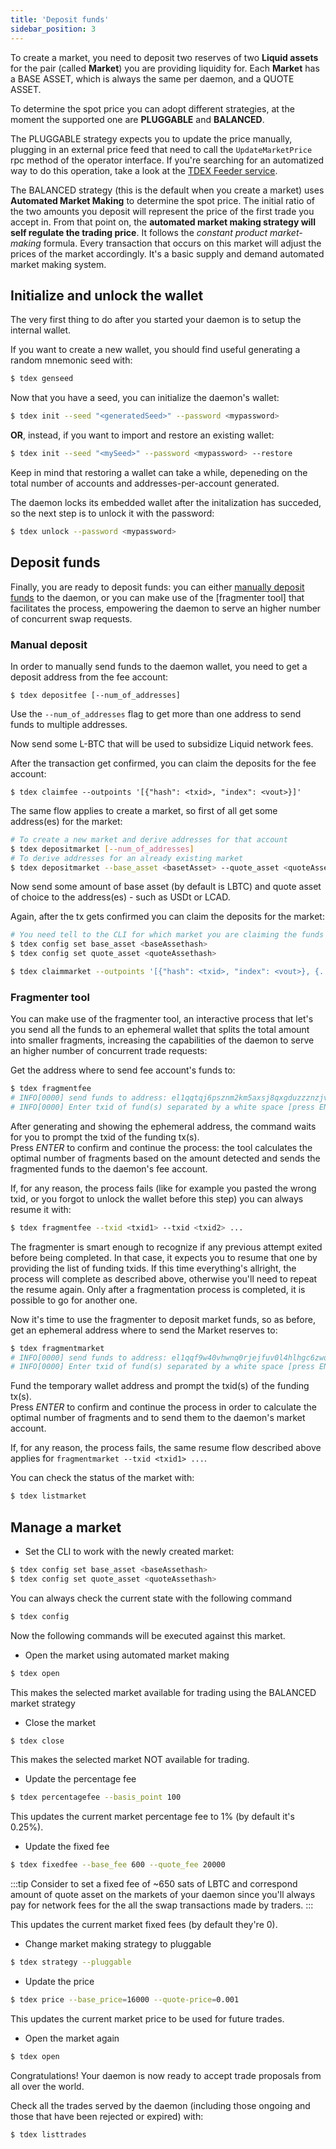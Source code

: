 ```yaml
---
title: 'Deposit funds'
sidebar_position: 3
---
```


To create a market, you need to deposit two reserves of two **Liquid assets** for the pair (called **Market**) you are providing liquidity for. Each **Market** has a BASE ASSET, which is always the same per daemon, and a QUOTE ASSET.

To determine the spot price you can adopt different strategies, at the moment the supported one are **PLUGGABLE** and **BALANCED**.

The PLUGGABLE strategy expects you to update the price manually, plugging in an external price feed that need to call the `UpdateMarketPrice` rpc method of the operator interface. If you're searching for an automatized way to do this operation, take a look at the [TDEX Feeder service](../feeder/overview.md).

The BALANCED strategy (this is the default when you create a market) uses **Automated Market Making** to determine the spot price. The initial ratio of the two amounts you deposit will represent the price of the first trade you accept in.
From that point on, the **automated market making strategy will self regulate the trading price**. It follows the *constant product market-making* formula. Every transaction that occurs on this market will adjust the prices of the market accordingly. It's a basic supply and demand automated market making system.

## Initialize and unlock the wallet

The very first thing to do after you started your daemon is to setup the internal wallet.  

If you want to create a new wallet, you should find useful generating a random mnemonic seed with:

```sh
$ tdex genseed
```

Now that you have a seed, you can initialize the daemon's wallet:

```sh
$ tdex init --seed "<generatedSeed>" --password <mypassword>
```

**OR**, instead, if you want to import and restore an existing wallet:

```sh
$ tdex init --seed "<mySeed>" --password <mypassword> --restore
```

Keep in mind that restoring a wallet can take a while, depeneding on the total number of accounts and addresses-per-account generated.

The daemon locks its embedded wallet after the initalization has succeded, so the next step is to unlock it with the password:

```sh
$ tdex unlock --password <mypassword>
```

## Deposit funds

Finally, you are ready to deposit funds: you can either [manually deposit funds](#manual-deposit) to the daemon, or you can make use of the [fragmenter tool] that facilitates the process, empowering the daemon to serve an higher number of concurrent swap requests. 

### Manual deposit

In order to manually send funds to the daemon wallet, you need to get a deposit address from the fee account:

```
$ tdex depositfee [--num_of_addresses]
```

Use the `--num_of_addresses` flag to get more than one address to send funds to multiple addresses.

Now send some L-BTC that will be used to subsidize Liquid network fees.

After the transaction get confirmed, you can claim the deposits for the fee account:

```
$ tdex claimfee --outpoints '[{"hash": <txid>, "index": <vout>}]'
```

The same flow applies to create a market, so first of all get some address(es) for the market:

```sh
# To create a new market and derive addresses for that account
$ tdex depositmarket [--num_of_addresses]
# To derive addresses for an already existing market
$ tdex depositmarket --base_asset <basetAsset> --quote_asset <quoteAssethash> [--num_of_addresses]
```

Now send some amount of base asset (by default is LBTC) and quote asset of choice to the address(es) - such as USDt or LCAD.

Again, after the tx gets confirmed you can claim the deposits for the market:

```sh
# You need tell to the CLI for which market you are claiming the funds to
$ tdex config set base_asset <baseAssethash>
$ tdex config set quote_asset <quoteAssethash>

$ tdex claimmarket --outpoints '[{"hash": <txid>, "index": <vout>}, {...}]'
```

### Fragmenter tool

You can make use of the fragmenter tool, an interactive process that let's you send all the funds to an ephemeral wallet that splits the total amount into smaller fragments, increasing the capabilities of the daemon to serve an higher number of concurrent trade requests:

Get the address where to send fee account's funds to:

```bash
$ tdex fragmentfee
# INFO[0000] send funds to address: el1qqtqj6psznm2km5axsj8qxgduzzznzjvmxfs3qh7h83hsp72hp0s5hzzwlzv92cgr44qtl4krrykddyv6xtcmvpusqraynmn0k
# INFO[0000] Enter txid of fund(s) separated by a white space [press ENTER to skip or confirm]:
```

After generating and showing the ephemeral address, the command waits for you to prompt the txid of the funding tx(s).  
Press _ENTER_ to confirm and continue the process: the tool calculates the optimal number of fragments based on the amount detected and sends the fragmented funds to the daemon's fee account.

If, for any reason, the process fails (like for example you pasted the wrong txid, or you forgot to unlock the wallet before this step) you can always resume it with:

```bash
$ tdex fragmentfee --txid <txid1> --txid <txid2> ...
```

The fragmenter is smart enough to recognize if any previous attempt exited before being completed. In that case, it expects you to resume that one by providing the list of funding txids. If this time everything's allright, the process will complete as described above, otherwise you'll need to repeat the resume again. Only after a fragmentation process is completed, it is possible to go for another one.

Now it's time to use the fragmenter to deposit market funds, so as before, get an ephemeral address where to send the Market reserves to:

```bash
$ tdex fragmentmarket
# INFO[0000] send funds to address: el1qqf9w40vhwnq0rjejfuv0l4hlhgc6zwdacftra5yd3rakl8s3y0pn3078ul8jh5dhfg7rpceu2xt8wyx92wz9swqsm2p6fcjvq
# INFO[0000] Enter txid of fund(s) separated by a white space [press ENTER to skip or confirm]:
```

Fund the temporary wallet address and prompt the txid(s) of the funding tx(s).  
Press _ENTER_ to confirm and continue the process in order to calculate the optimal number of fragments and to send them to the daemon's market account.

If, for any reason, the process fails, the same resume flow described above applies for `fragmentmarket --txid <txid1> ...`.

You can check the status of the market with:

```sh
$ tdex listmarket
```

## Manage a market

* Set the CLI to work with the newly created market:

```sh
$ tdex config set base_asset <baseAssethash>
$ tdex config set quote_asset <quoteAssethash>
```

You can always check the current state with the following command

```sh
$ tdex config
```

Now the following commands will be executed against this market.

* Open the market using automated market making

```sh
$ tdex open
```
This makes the selected market available for trading using the BALANCED market strategy

* Close the market

```sh
$ tdex close
```

This makes the selected market NOT available for trading.

* Update the percentage fee

```sh
$ tdex percentagefee --basis_point 100
```

This updates the current market percentage fee to 1% (by default it's 0.25%).

* Update the fixed fee

```sh
$ tdex fixedfee --base_fee 600 --quote_fee 20000
```

:::tip
Consider to set a fixed fee of ~650 sats of LBTC and correspond amount of quote asset on the markets of your daemon since you'll always pay for network fees for the all the swap transactions made by traders.
:::

This updates the current market fixed fees (by default they're 0).

* Change market making strategy to pluggable

```sh
$ tdex strategy --pluggable
```

* Update the price

```sh
$ tdex price --base_price=16000 --quote-price=0.001
```
This updates the current market price to be used for future trades.

* Open the market again

```sh
$ tdex open
```

Congratulations! Your daemon is now ready to accept trade proposals from all over the world.

Check all the trades served by the daemon (including those ongoing and those that have been rejected or expired) with:

```sh
$ tdex listtrades
```
